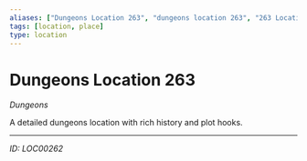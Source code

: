 ```yaml
---
aliases: ["Dungeons Location 263", "dungeons location 263", "263 Location Dungeons"]
tags: [location, place]
type: location
---
```


# Dungeons Location 263

*Dungeons*

A detailed dungeons location with rich history and plot hooks.

---
*ID: LOC00262*
